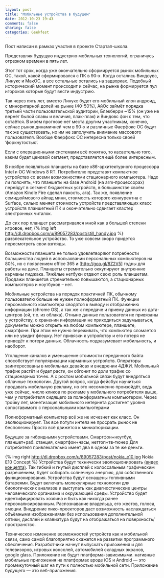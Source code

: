```yaml
---
layout: post
title: "Мобильные устройства в будущем"
date: 2012-10-23 19:43
comments: false
sharing: false
categories: Geekfest
---
```

Пост написан в рамках участия в проекте Стартап-школа.

Представляя будущую индустрию мобильных технологий, ограничусь отрезком времени в пять лет.

Этот тот срок, когда уже окончательно сформируется рынок мобильных ОС, такой, какой сформировался с ПК в 90-х. Когда остались Виндоувс, Линукс и МакОС, а все остальные остались на задворках. Подобный исторический момент происходит и сейчас, на рынке формируется пул игороков которые будут вести индустрию.
<!-- more -->

Так через пять лет, вместо Линукс будет его мобильный клон андроид, с миноритарной долей на рынке (40-50%), АйОс займёт порядка третьей части пользовательской аудитории, Блэкберри ~15% (он уже не вернёт былой славы и величия, плак-плак)  и Виндовс фон с тем, что остаётся. В моём прогнозе нет места другим участникам, конечно, сейчас рынок динамичней чем в 90-х и различные Фаерфокс ОС будут так же существовать, но им не заполучить внимание массового пользователя. Вообще Фаерфокс ОС интересна только своей ‘форкнутостью’.

Если с операционными системами всё понятно, то касаетельно того, каким будет ценовой сегмент, представляется ещё более интересным. 

В ноябре появляться планшеты на базе x86-архитектурного процессора Intel и ОС Windows 8 RT. Потребителю представят компактное устройство со всеми возможностями стационарного компьютера. Надо ли пояснять, что планшеты на базе Android (на arm-процессорах) перейдут в сегмент бюджетных устройств, в большинстве своём (Amazon Kindle Fire сделал пакость, ага). Так же, появление семидюймового айпад мини, стоимость которого конкурентна с Surface, сильно меняет стоимость устройств представляющих класс устройств планшетный ПК и окончательно сдвигает кластер электронных читалок.

До сих пор планшет рассматривался мной как в большей степени игровое, нет, 
{% img left http://dl.dropbox.com/u/89057283/post/still_handy.jpg %}
развлекательное устройство. То уже совсем скоро придется пересмотреть свои взгляды.

Возможности планшета не только удовлетворяют потребности большинства людей в использовании персональных компьютеров на 80%, но с появлением office 365 и [http://goo.gl/8Z2V5] годны для работы на даче.
Планшеты стремительно оккупируют внутренние карманы пиджака.
Тяжёлые нетбуки отдают свою роль планшетам. Продажи планшетов стремительно повышаются, а стационарных компьютеров и ноутбуков – нет. 

Мобильные устройства на порядок практичней ПК, обычному пользователю больше не нужен полноформатный ПК. Функции персонального компьютера сводятся к выводу и отображению информации (chrome OS), а так же к передаче и приему данных из дата-центров (ой, т.е. из облака). Отныне данные пользователя не привязаны у устройству, о хранении информации не приходиться задумываться, документы можно открыть на любом компьютере, планшете, смартфоне. При этом не нужно переживать, что компьютер сломается или не увидит флешку. Нет привязки к устройству и его потеря не приведёт к потери данных.
Облачность подразумевает мобильность, и наоборот.

Утолщение каналов и уменьшение стоимости переданного байта способствует популяризации карманных устройств. Операторы заинтересованы в мобильных девайсах и внедрении 4ДЖИ. Мобильный трафик растёт и будет расти, он обгонит по доли трафик со стационарных точек. А с ростом мобильной связи будут внедряться облачные технологии. 
Другой вопрос, когда фейсбук научиться продавать мобильную рекламу, но это несомненно произойдёт, ведь уже сейчас, число кликов по рекламе у мобильного потребителя выше, чем у потребителя сидящего за полноформатным компьютером.
Через тройку лет, монетизация мобильного интернета достигнет уровня сопоставимого с персональными компьютерами

Полноформатный компьютер всё же не исчезнет как класс. Он эволюционирует. Так все потуги интела не просрать рынок не бесполезны.Просто всё движется к миниатюризации.

Будущее за гибридными устройствами. Смартфон+ноутбук, планшет+раб. станция,  смартфон+часы, неттоп+тв-тюнер Для потребителя привлекательно имеет два в одном за те же деньги.

{% img right http://dl.dropbox.com/u/89057283/post/nokia_e10.jpg Nokia E10 Concept %}
Устройства будут технически эволюционировать [(видео концепта)]. Так гибкий и гнутый дисплей с колоссальным графическим разрешением, будет собирать солнечную энергию, для собственного функционирования. Устройства будут оснащены топливными батареями. Будут включать молекулярные технологии для биологических анализов и выступать как диагностические центры человеческого организма и окружающей среды. Устройство будет идентифицировать хозяина и быть как никогда ранее персонализированным. Распознавание владельца, его жестов, голоса, эмоции.
Внедрение пико-проекторов даст возможность наслаждаться объёмными изображениями без использования дополнительной оптики, дисплей и клавиатура будут на отображаться на поверхность/пространство.

Техническое изменение возможностей устройств как и мобильной связи, само самой благоприятно скажется  на развитии программного обеспечения. Разработчики начнут выпускать приложения и для телевизоров, игровых консолей, автомобилей складных экранов, google glass. Приложение не будут платформа-зависимыми. нативные мобильные приложения на платформах вроде iOS и Android — это промежуточный шаг на пути к полностью мобильной сети. Приложение будущего — это веб-приложения.

[(видео концепта)]: http://youtu.be/IX-gTobCJHs
[http://goo.gl/8Z2V5]:http://goo.gl/8Z2V5
